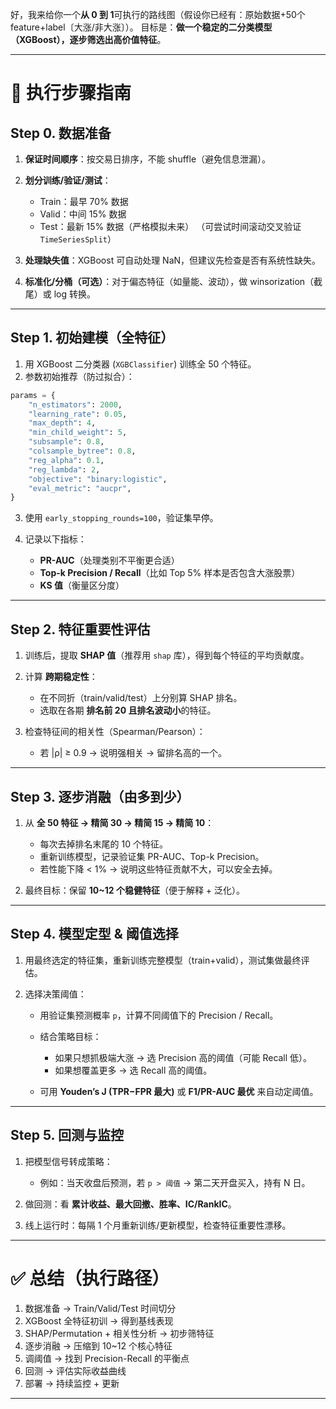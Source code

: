 好，我来给你一个**从 0 到 1**可执行的路线图（假设你已经有：原始数据+50个feature+label〔大涨/非大涨〕）。
目标是：**做一个稳定的二分类模型（XGBoost），逐步筛选出高价值特征**。

---

# 📘 执行步骤指南

## Step 0. 数据准备

1. **保证时间顺序**：按交易日排序，不能 shuffle（避免信息泄漏）。
2. **划分训练/验证/测试**：

   * Train：最早 70% 数据
   * Valid：中间 15% 数据
   * Test：最新 15% 数据（严格模拟未来）
     （可尝试时间滚动交叉验证 `TimeSeriesSplit`）
3. **处理缺失值**：XGBoost 可自动处理 NaN，但建议先检查是否有系统性缺失。
4. **标准化/分桶（可选）**：对于偏态特征（如量能、波动），做 winsorization（截尾）或 log 转换。

---

## Step 1. 初始建模（全特征）

1. 用 XGBoost 二分类器 (`XGBClassifier`) 训练全 50 个特征。
2. 参数初始推荐（防过拟合）：

```python
params = {
    "n_estimators": 2000,
    "learning_rate": 0.05,
    "max_depth": 4,
    "min_child_weight": 5,
    "subsample": 0.8,
    "colsample_bytree": 0.8,
    "reg_alpha": 0.1,
    "reg_lambda": 2,
    "objective": "binary:logistic",
    "eval_metric": "aucpr",
}
```

3. 使用 `early_stopping_rounds=100`，验证集早停。
4. 记录以下指标：

   * **PR-AUC**（处理类别不平衡更合适）
   * **Top-k Precision / Recall**（比如 Top 5% 样本是否包含大涨股票）
   * **KS 值**（衡量区分度）

---

## Step 2. 特征重要性评估

1. 训练后，提取 **SHAP 值**（推荐用 `shap` 库），得到每个特征的平均贡献度。
2. 计算 **跨期稳定性**：

   * 在不同折（train/valid/test）上分别算 SHAP 排名。
   * 选取在各期 **排名前 20 且排名波动小**的特征。
3. 检查特征间的相关性（Spearman/Pearson）：

   * 若 |ρ| ≥ 0.9 → 说明强相关 → 留排名高的一个。

---

## Step 3. 逐步消融（由多到少）

1. 从 **全 50 特征 → 精简 30 → 精简 15 → 精简 10**：

   * 每次去掉排名末尾的 10 个特征。
   * 重新训练模型，记录验证集 PR-AUC、Top-k Precision。
   * 若性能下降 < 1% → 说明这些特征贡献不大，可以安全去掉。
2. 最终目标：保留 **10\~12 个稳健特征**（便于解释 + 泛化）。

---

## Step 4. 模型定型 & 阈值选择

1. 用最终选定的特征集，重新训练完整模型（train+valid），测试集做最终评估。
2. 选择决策阈值：

   * 用验证集预测概率 `p`，计算不同阈值下的 Precision / Recall。
   * 结合策略目标：

     * 如果只想抓极端大涨 → 选 Precision 高的阈值（可能 Recall 低）。
     * 如果想覆盖更多 → 选 Recall 高的阈值。
   * 可用 **Youden’s J (TPR−FPR 最大)** 或 **F1/PR-AUC 最优** 来自动定阈值。

---

## Step 5. 回测与监控

1. 把模型信号转成策略：

   * 例如：当天收盘后预测，若 `p > 阈值` → 第二天开盘买入，持有 N 日。
2. 做回测：看 **累计收益、最大回撤、胜率、IC/RankIC**。
3. 线上运行时：每隔 1 个月重新训练/更新模型，检查特征重要性漂移。

---

# ✅ 总结（执行路径）

1. 数据准备 → Train/Valid/Test 时间切分
2. XGBoost 全特征初训 → 得到基线表现
3. SHAP/Permutation + 相关性分析 → 初步筛特征
4. 逐步消融 → 压缩到 10\~12 个核心特征
5. 调阈值 → 找到 Precision-Recall 的平衡点
6. 回测 → 评估实际收益曲线
7. 部署 → 持续监控 + 更新

---

